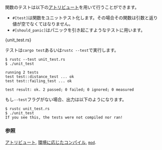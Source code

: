 <!-- Functions can be tested by using these [attributes][attributes]: -->
関数のテストは以下の[アトリビュート][attributes]を用いて行うことができます。

<!-- * `#[test]` marks a function as a unit test. The function must take zero
parameters and return nothing.
* `#[should_panic]` marks a function as a panicking test. -->
* `#[test]`は関数をユニットテスト化します。その場合その関数は引数と返り値が空でなくてはなりません。
* `#[should_panic]`はパニックを引き起こすようなテストに用います。

{unit_test.rs}

<!-- Tests can be run with `cargo test` or `rustc --test`. -->
テストは`cargo test`あるいは`rustc --test`で実行します。

```
$ rustc --test unit_test.rs
$ ./unit_test

running 2 tests
test test::distance_test ... ok
test test::failing_test ... ok

test result: ok. 2 passed; 0 failed; 0 ignored; 0 measured
```

<!-- If `--test` were not included, then this would happen -->
もし`--test`フラグがない場合、出力は以下のようになります。

```
$ rustc unit_test.rs
$ ./unit_test
If you see this, the tests were not compiled nor ran!
```

<!--
### See also:
-->
### 参照

[アトリビュート][attributes], [環境に応じたコンパイル][cfg], [`mod`][mod].

[attributes]: ../attribute.html
[cfg]: ../attribute/cfg.html
[mod]: ../mod.html
